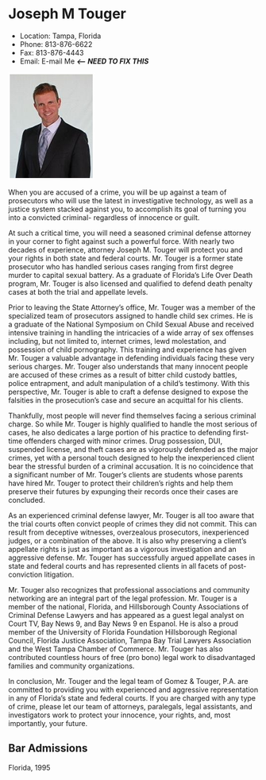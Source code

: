# Joseph M Touger

* Location: Tampa, Florida
* Phone: 813-876-6622
* Fax: 813-876-4443
* Email: E-mail Me ***<-- NEED TO FIX THIS***

![Attorney photo](/assets/images/attorney_joseph_touger.jpg)

When you are accused of a crime, you will be up against a team of prosecutors who will use the latest in investigative technology, as well as a justice system stacked against you, to accomplish its goal of turning you into a convicted criminal- regardless of innocence or guilt.

At such a critical time, you will need a seasoned criminal defense attorney in your corner to fight against such a powerful force. With nearly two decades of experience, attorney Joseph M. Touger will protect you and your rights in both state and federal courts. Mr. Touger is a former state prosecutor who has handled serious cases ranging from first degree murder to capital sexual battery. As a graduate of Florida’s Life Over Death program, Mr. Touger is also licensed and qualified to defend death penalty cases at both the trial and appellate levels.

Prior to leaving the State Attorney’s office, Mr. Touger was a member of the specialized team of prosecutors assigned to handle child sex crimes. He is a graduate of the National Symposium on Child Sexual Abuse and received intensive training in handling the intricacies of a wide array of sex offenses including, but not limited to, internet crimes, lewd molestation, and possession of child pornography. This training and experience has given Mr. Touger a valuable advantage in defending individuals facing these very serious charges. Mr. Touger also understands that many innocent people are accused of these crimes as a result of bitter child custody battles, police entrapment, and adult manipulation of a child’s testimony. With this perspective, Mr. Touger is able to craft a defense designed to expose the falsities in the prosecution’s case and secure an acquittal for his clients.

Thankfully, most people will never find themselves facing a serious criminal charge. So while Mr. Touger is highly qualified to handle the most serious of cases, he also dedicates a large portion of his practice to defending first-time offenders charged with minor crimes. Drug possession, DUI, suspended license, and theft cases are as vigorously defended as the major crimes, yet with a personal touch designed to help the inexperienced client bear the stressful burden of a criminal accusation. It is no coincidence that a significant number of Mr. Touger’s clients are students whose parents have hired Mr. Touger to protect their children’s rights and help them preserve their futures by expunging their records once their cases are concluded.

As an experienced criminal defense lawyer, Mr. Touger is all too aware that the trial courts often convict people of crimes they did not commit. This can result from deceptive witnesses, overzealous prosecutors, inexperienced judges, or a combination of the above. It is also why preserving a client’s appellate rights is just as important as a vigorous investigation and an aggressive defense. Mr. Touger has successfully argued appellate cases in state and federal courts and has represented clients in all facets of post-conviction litigation.

Mr. Touger also recognizes that professional associations and community networking are an integral part of the legal profession. Mr. Touger is a member of the national, Florida, and Hillsborough County Associations of Criminal Defense Lawyers and has appeared as a guest legal analyst on Court TV, Bay News 9, and Bay News 9 en Espanol. He is also a proud member of the University of Florida Foundation Hillsborough Regional Council, Florida Justice Association, Tampa Bay Trial Lawyers Association and the West Tampa Chamber of Commerce. Mr. Touger has also contributed countless hours of free (pro bono) legal work to disadvantaged families and community organizations.

In conclusion, Mr. Touger and the legal team of Gomez & Touger, P.A. are committed to providing you with experienced and aggressive representation in any of Florida’s state and federal courts. If you are charged with any type of crime, please let our team of attorneys, paralegals, legal assistants, and investigators work to protect your innocence, your rights, and, most importantly, your future.
 
## Bar Admissions
Florida, 1995